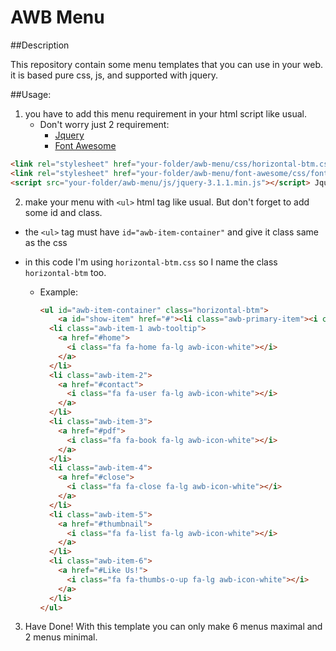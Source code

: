 # AWB Menu

##Description

This repository contain some menu templates that you can use in your web.
it is based pure css, js, and supported with jquery.


##Usage:
1. you have to add this menu requirement in your html script like usual.
   * Don't worry just 2 requirement:
      * [Jquery](https://jquery.com/)
      * [Font Awesome](http://fontawesome.io/icons/)

```html
<link rel="stylesheet" href="your-folder/awb-menu/css/horizontal-btm.css" />
<link rel="stylesheet" href="your-folder/awb-menu/font-awesome/css/font-awesome.min.css" />
<script src="your-folder/awb-menu/js/jquery-3.1.1.min.js"></script> Jquery
```

2. make your menu with `<ul>` html tag like usual. But don't forget to add some id and class.

  * the `<ul>` tag must have `id="awb-item-container"` and give it class same as the css
  * in this code I'm using `horizontal-btm.css` so I name the class `horizontal-btm` too.

      * Example:
        ```html
        <ul id="awb-item-container" class="horizontal-btm">
            <a id="show-item" href="#"><li class="awb-primary-item"><i class="fa fa-plus fa-lg awb-icon-white"></i></li></a>
          <li class="awb-item-1 awb-tooltip">
            <a href="#home">
              <i class="fa fa-home fa-lg awb-icon-white"></i>
            </a>
          </li>
          <li class="awb-item-2">
            <a href="#contact">
              <i class="fa fa-user fa-lg awb-icon-white"></i>
            </a>
          </li>
          <li class="awb-item-3">
            <a href="#pdf">
              <i class="fa fa-book fa-lg awb-icon-white"></i>
            </a>
          </li>
          <li class="awb-item-4">
            <a href="#close">
              <i class="fa fa-close fa-lg awb-icon-white"></i>
            </a>
          </li>
          <li class="awb-item-5">
            <a href="#thumbnail">
              <i class="fa fa-list fa-lg awb-icon-white"></i>
            </a>
          </li>
          <li class="awb-item-6">
            <a href="#Like Us!">
              <i class="fa fa-thumbs-o-up fa-lg awb-icon-white"></i>
            </a>
          </li>
        </ul>
        ```
3. Have Done! With this template you can only make 6 menus maximal and 2 menus minimal.
